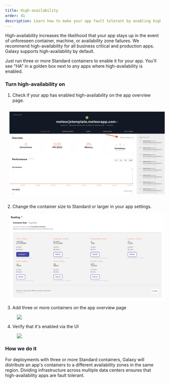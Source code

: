 ```yaml
---
title: High-availability
order: 41
description: Learn how to make your app fault tolerant by enabling high-availability
---
```


High-availability increases the likelihood that your app stays up in the event of unforeseen container, machine, or availability zone failures. We recommend high-availability for all business critical and production apps. Galaxy supports high-availability by default.  

Just run three or more Standard containers to enable it for your app. You'll see "HA" in a golden box next to any apps where high-availability is enabled.

<h3 id="turn-on">Turn high-availability on</h3>

1. Check if your app has enabled high-availability on the app overview page.

<img src="images/galaxy-app-overview.png" style="width: 880px; margin: 1em;">

2. Change the container size to Standard or larger in your app settings.

<img src="images/container-upsize.png" style="display: block; width: 780px; margin: 1em;">

3. Add three or more containers on the app overview page <img src="images/email-scale-up.gif" style="display: block; margin: 1em;">
4. Verify that it's enabled via the UI <img src="images/ss-high-availability-on.png" style="display: block; width: 300px; margin: 1em;">

<h3 id="turn-on">How we do it</h3>

For deployments with three or more Standard containers, Galaxy will distribute an app's containers to a different availability zones in the same region. Dividing infrastructure across multiple data centers ensures that high-availability apps are fault tolerant.
